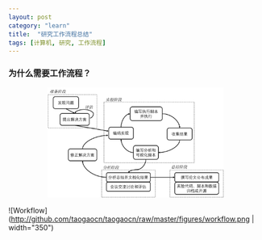 ```yaml
---
layout: post
category: "learn"
title:  "研究工作流程总结"
tags: [计算机, 研究, 工作流程]
---
```

### 为什么需要工作流程？
<p align="center">
  <img src="./figures/workflow.png" width="350"/>
</p>


![Workflow](http://github.com/taogaocn/taogaocn/raw/master/figures/workflow.png | width="350")
